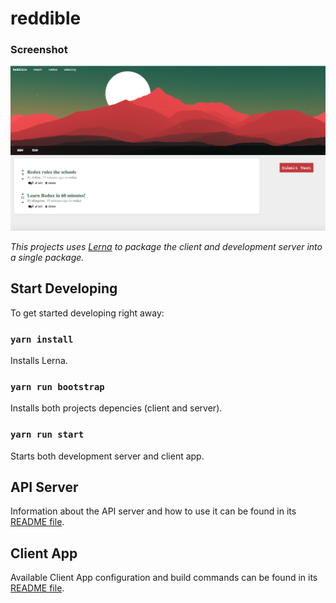 # reddible

### Screenshot
![Screenshot of reddible application](/packages/client/src/images/reddible-screenshot.png?raw=true "Reddible")

_This projects uses [Lerna] to package the client and development server into a single package._

## Start Developing

To get started developing right away:

### `yarn install`

Installs Lerna.

### `yarn run bootstrap`

Installs both projects depencies (client and server).

### `yarn run start`

Starts both development server and client app.

[Lerna]: https://github.com/lerna/lerna

## API Server

Information about the API server and how to use it can be found in its [README file](packages/server/README.md).

## Client App

Available Client App configuration and build commands can be found in its [README file](packages/client/README.md).

